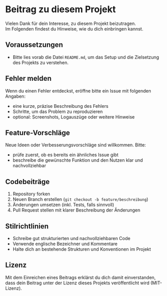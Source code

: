 # Beitrag zu diesem Projekt

Vielen Dank für dein Interesse, zu diesem Projekt beizutragen.  
Im Folgenden findest du Hinweise, wie du dich einbringen kannst.

## Voraussetzungen

- Bitte lies vorab die Datei `README.md`, um das Setup und die Zielsetzung des Projekts zu verstehen.

## Fehler melden

Wenn du einen Fehler entdeckst, eröffne bitte ein Issue mit folgenden Angaben:

- eine kurze, präzise Beschreibung des Fehlers
- Schritte, um das Problem zu reproduzieren
- optional: Screenshots, Logauszüge oder weitere Hinweise

## Feature-Vorschläge

Neue Ideen oder Verbesserungsvorschläge sind willkommen. Bitte:

- prüfe zuerst, ob es bereits ein ähnliches Issue gibt
- beschreibe die gewünschte Funktion und den Nutzen klar und nachvollziehbar

## Codebeiträge

1. Repository forken
2. Neuen Branch erstellen (`git checkout -b feature/beschreibung`)
3. Änderungen umsetzen (inkl. Tests, falls sinnvoll)
4. Pull Request stellen mit klarer Beschreibung der Änderungen

## Stilrichtlinien

- Schreibe gut strukturierten und nachvollziehbaren Code
- Verwende englische Bezeichner und Kommentare
- Halte dich an bestehende Strukturen und Konventionen im Projekt

## Lizenz

Mit dem Einreichen eines Beitrags erklärst du dich damit einverstanden, dass dein Beitrag unter der Lizenz dieses Projekts veröffentlicht wird (MIT-Lizenz).
